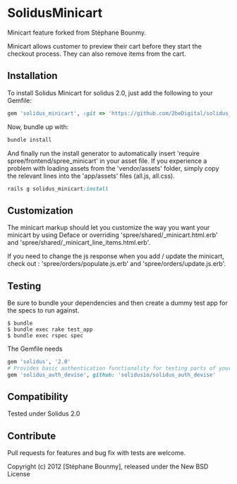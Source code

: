 SolidusMinicart
=============

Minicart feature forked from Stéphane Bounmy.

Minicart allows customer to preview their cart before they start the checkout process. They can also remove items from the cart.

Installation
------------

To install Solidus Minicart for solidus 2.0, just add the following to your Gemfile:


```ruby
gem 'solidus_minicart', :git => 'https://github.com/2beDigital/solidus_minicart', branch: 'master'
```

Now, bundle up with:

```ruby
bundle install
```

And finally run the install generator to automatically insert 'require spree/frontend/spree_minicart' in your asset file. If you experience a problem with loading assets from the 'vendor/assets' folder, simply copy the relevant lines into the 'app/assets' files (all.js, all.css).

```ruby
rails g solidus_minicart:install
```

Customization
-------------

The minicart markup should let you customize the way you want your minicart by using Deface or overriding 'spree/shared/_minicart.html.erb' and 'spree/shared/_minicart_line_items.html.erb'.

If you need to change the js response when you add / update the minicart, check out : 'spree/orders/populate.js.erb' and 'spree/orders/update.js.erb'.


Testing
-------

Be sure to bundle your dependencies and then create a dummy test app for the specs to run against.

    $ bundle
    $ bundle exec rake test_app
    $ bundle exec rspec spec

The Gemfile needs

```ruby
gem 'solidus', '2.0'
# Provides basic authentication functionality for testing parts of your engine
gem 'solidus_auth_devise', github: 'solidusio/solidus_auth_devise'
```

Compatibility
------------

Tested under Solidus 2.0

Contribute
----------

Pull requests for features and bug fix with tests are welcome.

Copyright (c) 2012 [Stéphane Bounmy], released under the New BSD License
